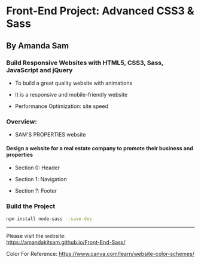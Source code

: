 # Front-End Project: Advanced CSS3 & Sass

## By Amanda Sam

### Build Responsive Websites with HTML5, CSS3, Sass, JavaScript and jQuery

- To build a great quality website with animations

- It is a responsive and mobile-friendly website

- Performance Optimization: site speed

### Overview:

- SAM'S PROPERTIES website

#### Design a website for a real estate company to promote their business and properties

- Section 0: Header

- Section 1: Navigation

- Section ?: Footer

### Build the Project

```bash
npm install node-sass --save-dev
```

---

Please visit the website:<br/>
https://amandakitsam.github.io/Front-End-Sass/

Color For Reference: https://www.canva.com/learn/website-color-schemes/
